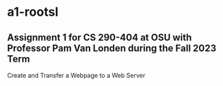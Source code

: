 # a1-rootsl
## Assignment 1 for CS 290-404 at OSU with Professor Pam Van Londen during the Fall 2023 Term
Create and Transfer a Webpage to a Web Server
